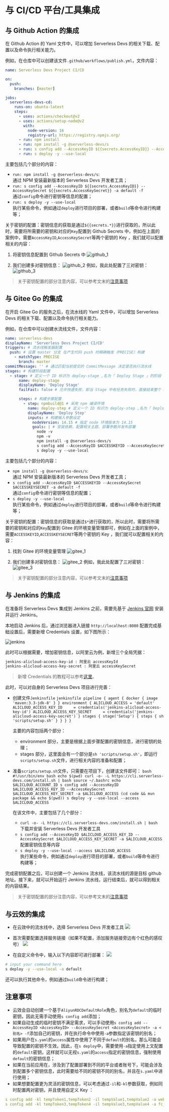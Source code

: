 # 与 CI/CD 平台/工具集成

## 与 Github Action 的集成

在 Github Action 的 Yaml 文件中，可以增加 Serverless Devs 的相关下载、配置以及命令执行相关能力。

例如，在仓库中可以创建该文件`.github/workflows/publish.yml`，文件内容：

```yaml
name: Serverless Devs Project CI/CD

on:
  push:
    branches: [master]

jobs:
  serverless-devs-cd:
    runs-on: ubuntu-latest
    steps:
      - uses: actions/checkout@v2
      - uses: actions/setup-node@v2
        with:
          node-version: 16
          registry-url: https://registry.npmjs.org/
      - run: npm install
      - run: npm install -g @serverless-devs/s
      - run: s config add --AccessKeyID ${{secrets.AccessKeyID}} --AccessKeySecret ${{secrets.AccessKeySecret}} -a default -f
      - run: s deploy -y --use-local
```

主要包括几个部分的内容：

- `run: npm install -g @serverless-devs/s`:  
   通过 NPM 安装最新版本的 Serverless Devs 开发者工具；
- `run: s config add --AccessKeyID ${{secrets.AccessKeyID}} --AccessKeySecret ${{secrets.AccessKeySecret}} -a default -f`  
   通过`config`命令进行密钥等信息的配置；
- `run: s deploy -y --use-local`  
   执行某些命令，例如通过`deploy`进行项目的部署，或者`build`等命令进行构建等；

关于密钥的配置：密钥信息的获取是通过`${{secrets.*}}`进行获取的，所以此时，需要将所需要的密钥和对应的`Key`配置到 Github Secrets 中，例如在上面的案例中，需要`AccessKeyID`,`AccessKeySecret`等两个密钥的 Key ，我们就可以配置相关的内容：

1. 将密钥信息配置到 Github Secrets 中
   ![github_1](https://img.alicdn.com/imgextra/i2/O1CN01e6jkHm1y7i1gVW3Ew_!!6000000006532-0-tps-2864-1352.jpg)

2. 我们创建多对密钥信息：
   ![github_2](https://img.alicdn.com/imgextra/i3/O1CN01cELMrk1K90WKXR2qu_!!6000000001120-0-tps-1932-796.jpg)
   例如，我此处配置了三对密钥：
   ![github_3](https://img.alicdn.com/imgextra/i4/O1CN01tuU8Mn1VgPAuWMYnR_!!6000000002682-0-tps-1528-478.jpg)

> 关于密钥配置的部分注意内容，可以参考文末的[注意事项](#注意事项)

## 与 Gitee Go 的集成

在开启 Gitee Go 的服务之后，在流水线的 Yaml 文件中，可以增加 Serverless Devs 的相关下载、配置以及命令执行相关能力。

例如，在仓库中可以创建水流线文件，文件内容：

```yaml
name: serverless-devs
displayName: 'Serverless Devs Project CI/CD'
triggers: # 流水线触发器配置
  push: # 设置 master 分支 在产生代码 push 时精确触发（PRECISE）构建
    - matchType: PRECISE
      branch: master
commitMessage: '' # 通过匹配当前提交的 CommitMessage 决定是否执行流水线
stages: # 构建阶段配置
  - stage: # 定义一个 ID 标识为 deploy-stage ,名为「 Deploy Stage 」的阶段
      name: deploy-stage
      displayName: 'Deploy Stage'
      failFast: false # 允许快速失败，即当 Stage 中有任务失败时，直接结束整个 Stage

      steps: # 构建步骤配置
        - step: npmbuild@1 # 采用 npm 编译环境
          name: deploy-step # 定义一个 ID 标识为 deploy-step ,名为「 Deploy Step 」的阶段
          displayName: 'Deploy Step'
          inputs: # 构建输入参数设定
            nodeVersion: 14.15 # 指定 node 环境版本为 14.15
            goals: | # 安装依赖，配置相关主题、部署参数并发布部署
              node -v
              npm -v
              npm install -g @serverless-devs/s
              s config add --AccessKeyID $ACCESSKEYID --AccessKeySecret $ACCESSKEYSECRET -a default -f
              s deploy -y --use-local
```

主要包括几个部分的内容：

- `npm install -g @serverless-devs/s`:  
   通过 NPM 安装最新版本的 Serverless Devs 开发者工具；
- `s config add --AccessKeyID $ACCESSKEYID --AccessKeySecret $ACCESSKEYSECRET -a default -f`  
   通过`config`命令进行密钥等信息的配置；
- `s deploy -y --use-local`  
   执行某些命令，例如通过`deploy`进行项目的部署，或者`build`等命令进行构建等；

关于密钥的配置：密钥信息的获取是通过`$*`进行获取的，所以此时，需要将所需要的密钥和对应的`Key`配置到 Gitee 的环境变量管理即可，例如在上面的案例中，需要`ACCESSKEYID`,`ACCESSKEYSECRET`等两个密钥的 Key ，我们就可以配置相关的内容：

1. 找到 Gitee 的环境变量管理
   ![gitee_1](https://img.alicdn.com/imgextra/i2/O1CN019XaMXq1VgPAx0O76O_!!6000000002682-0-tps-2548-914.jpg)

2. 我们创建多对密钥信息：
   ![gitee_2](https://img.alicdn.com/imgextra/i1/O1CN01YEJcHZ1MiqkRSZTcO_!!6000000001469-0-tps-2548-1266.jpg)
   例如，我此处配置了三对密钥：
   ![gitee_3](https://img.alicdn.com/imgextra/i2/O1CN01XPz7Bd1THYSGhiX8B_!!6000000002357-0-tps-2518-956.jpg)

> 关于密钥配置的部分注意内容，可以参考文末的[注意事项](#注意事项)

## 与 Jenkins 的集成

在准备将 Serverless Devs 集成到 Jenkins 之前，需要先基于 [Jenkins 官网](https://www.jenkins.io/zh/doc/pipeline/tour/getting-started/) 安装并运行 Jenkins。

本地启动 Jenkins 后，通过浏览器进入链接 `http://localhost:8080` 配置完成基础设置后，需要新增 Credentials 设置，如下图所示：

![jenkins](https://img.alicdn.com/imgextra/i2/O1CN01tSgoo71Ne62AMGxqh_!!6000000001594-2-tps-3582-1048.png)

此时可以根据需要，增加密钥信息，以阿里云为例，新增三个全局凭据：

```bash
jenkins-alicloud-access-key-id : 阿里云 accessKeyId
jenkins-alicloud-access-key-secret : 阿里云 accessKeySecret
```

> 新增 Credentials 的教程可以参考[这里](https://www.jenkins.io/zh/doc/book/using/using-credentials/)。

此时，可以对自身的 Serverless Devs 项目进行完善：

- 创建文件`Jenkinsfile`
      ```jenkinsfile
      pipeline {
            agent {
               docker {
                  image 'maven:3.3-jdk-8'
               }
            }
            environment {
               ALICLOUD_ACCESS = 'default'
               ALICLOUD_ACCESS_KEY_ID     = credentials('jenkins-alicloud-access-key-id')
               ALICLOUD_ACCESS_KEY_SECRET     = credentials('jenkins-alicloud-access-key-secret')
            }
            stages {
               stage('Setup') {
                  steps {
                        sh 'scripts/setup.sh'
                  }
               }
            }
      }
      ```

  主要的内容包括两个部分：

  - environment 部分，主要是根据上面步骤配置的密钥信息，进行密钥的处理；
  - stages 部分，这里面会有一个部分是`sh 'scripts/setup.sh'`，即运行`scripts/setup.sh`文件，进行相关内容的准备和配置；

- 准备`scripts/setup.sh`文件，只需要在项目下，创建该文件即可：
      ```bash
      #!/usr/bin/env bash
      echo $(pwd)
      curl -o- -L https://cli.serverless-devs.com/install.sh | bash
      source ~/.bashrc
      echo $ALICLOUD_ACCOUNT_ID
      s config add --AccessKeyID $ALICLOUD_ACCESS_KEY_ID --AccessKeySecret $ALICLOUD_ACCESS_KEY_SECRET -a $ALICLOUD_ACCESS
      (cd code && mvn package && echo $(pwd))
      s deploy -y --use-local --access $ALICLOUD_ACCESS
      ```

  在该文件中，主要包括了几个部分：

  - `curl -o- -L https://cli.serverless-devs.com/install.sh | bash`  
     下载并安装 Serverless Devs 开发者工具
  - `s config add --AccessKeyID $ALICLOUD_ACCESS_KEY_ID --AccessKeySecret $ALICLOUD_ACCESS_KEY_SECRET -a $ALICLOUD_ACCESS`  
     配置密钥信息等内容
  - `s deploy -y --use-local --access $ALICLOUD_ACCESS`  
     执行某些命令，例如通过`deploy`进行项目的部署，或者`build`等命令进行构建等；

完成密钥配置之后，可以创建一个 Jenkins 流水线，该流水线的源是目标 github 地址。接下来，就可以开始运行 Jenkins 流水线，运行结束后，就可以得到相关的内容结果。

> 关于密钥配置的部分注意内容，可以参考文末的[注意事项](#注意事项)

## 与云效的集成

- 在云效中的流水线中，选择 Serverless Devs 开发者工具
  <img src="https://img.alicdn.com/imgextra/i4/O1CN01X9POhU1tU5KRHkbeU_!!6000000005904-0-tps-3406-1534.jpg" />

- 首次需要配置选择服务链接（如果不配置，添加服务链接旁边有个红色的感叹号）
  <img src="https://img.alicdn.com/imgextra/i3/O1CN01Z99YJ01gLkv3sG2qe_!!6000000004126-2-tps-2818-1528.png"/>

- 在自定义命令中，输入以下内容即可进行部署：
  <img src="https://img.alicdn.com/imgextra/i2/O1CN012hczMN1hi1zjOClaw_!!6000000004310-0-tps-772-398.jpg" />

```bash
# input your command here
s deploy -y --use-local -a default
```

还可以执行其他命令，例如通过`build`命令进行构建；

## 注意事项

- 云效会自动创建一个基于`AliyunRDCDefaultRole`角色，别名为`default`的临时密钥，因此无需手动使用`s config add`添加；
- 如果自动生成的临时密钥不满足需求，可以手动使用`s config add --AccessKeyID <AccessKeyID> --AccessKeySecret <AccessKeySecret> -a <别名> -f`添加自己的密钥，并在执行命令中使用`-a`参数指定该密钥的别名；
- 如果用户在`s.yaml`的`access`属性中使用了不同于`default`的别名，那么可能会导致配置的密钥不生效。因此，在`s deploy`中，需要使用`-a`指定使用上文配置的`default`密钥，这样就可以无视`s.yaml`的`access`指定的密钥信息，强制使用`default`的密钥信息；
- 如果在当前应用在，涉及到了配置部署到不同的平台或者账号下，可能会涉及到配置多个密钥信息，此时需要给不同的密钥不同的别名，并且在`s.yaml`中进行使用；
- 如果想要配置更为灵活的密钥信息，可以考虑通过`-il`和`-kl`参数获取，例如同时配置两对密钥，并且使用自定义 Key ：

```yaml
s config add -kl tempToken1,tempToken2 -il tempValue1,tempValue2 -a website_access
s config add -kl tempToken3,tempToken4 -il tempValue3,tempValue4 -a fc_access
```
